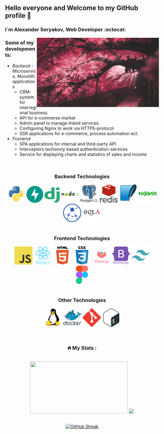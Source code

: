 <h2> Hello everyone and Welcome to my GitHub profile 👋 </h2>
<h3> I`m Alexander Seryakov, Web Developer :octocat:</h3>

<!--There is a difference between knowing 
the path and walking the path.-->

<img align="right" width="400" src="assets/common/pink-flower.gif">

<h3 align='left'>Some of my developments:</h3>

<ul align='left'>
  <li>
    <i>Backend - Microservice, Monolith applications</i>
    <ul>
      <li>
        CRM-system for interregional business
      </li>
      <li>
        API for e-commerse market
      </li>
      <li>
        Admin panel to manage linked services
      </li>
      <li>Сonfiguring Nginx to work via HTTPS-protocol</li>
      <li>
        SSR applications for e-commerce, process automation ect.
      </li>
    </ul>
  </li>
  <li>
    <i>Frontend</i>
    <ul>
      <li>
        SPA applications for internal and third-party API
      </li>
      <li>
        Interceptors techonoly based authentication-services
      </li>
      <li>
        Service for displaying charts and statistics of sales and income
      </li>
    </ul>
  </li>
</ul>
<br>

<h3 align='center'>Backend Technologies</h3>

<div align="center">
                <img src="assets/technologies/backend/python-original.svg" alt="python" width="60" height="60"/>
                <img alt="fastapi" src="assets/technologies/backend/fastapi-1.svg" width="55" height="55"/>
                <img src="assets/technologies/backend/django.svg" alt="django" width="50" height="50"/> 
                <img src="assets/technologies/backend/nodejs-original-wordmark.svg" alt="nodejs" width="60" height="60"/>
                <img src="assets/technologies/backend/postgresql-original-wordmark.svg" alt="postgresql" width="60" height="60"/>   
                <img src="assets/technologies/backend/redis-original-wordmark.svg" alt="redis" width="60" height="60"/>
                <img src="assets/technologies/backend/sqlite-icon.svg" alt="sqlite" width="60" height="60"/> 
                <img src="assets/technologies/backend/nginx-original.svg" alt="nginx" width="60" height="60"/>
                <img src="assets/technologies/backend/aiohttp-plain.svg" alt="aiohttp" width="60" height="60">
                <img src="assets/technologies/backend/SQLAlchemy.svg" alt="sqlalchemy" width="60" height="60">
</div>
<br>
<h3 align='center'>Frontend Technologies</h3>

<div align="center">
                <img src="assets/technologies/frontend/javascript_original.svg" alt="javascript" width="60" height="60"/>
                <img src="assets/technologies/frontend/react_icon.svg" alt="react" width="60" height="60"/>
                <img src="assets/technologies/frontend/html5_icon.svg" alt="html5" width="60" height="60"/>
                <img src="assets/technologies/frontend/css3_icon.svg" alt="css3" width="60" height="60"/>
                <img src="assets/technologies/frontend/chart-js.svg" alt="chart-js" width="60" height="60"/>
                <img src="assets/technologies/frontend/bootstrap_icon.svg" alt="bootstrap" width="60" height="60"/> 
                <img src="assets/technologies/frontend/tailwindcss_icon.svg" alt="tailwind" width="60" height="60"/>
                <img src="assets/technologies/frontend/figma_icon.svg" alt="figma" width="60" height="60"/> 
                
</div>
<br>
<h3 align='center'>Other Technologies</h3>

<div align="center"> 
                <img src="assets/technologies/other/linux-original.svg" alt="linux" width="60" height="60"/>   
                <img src="assets/technologies/other/docker-original-wordmark.svg" alt="docker" width="60" height="60"/>
                <img src="assets/technologies/other/git-scm-icon.svg" alt="git" width="60" height="60"/>
                <img src="assets/technologies/other/bash.svg" alt="bash" width="60" height="60"/> 
                
</div>

<br>
<br>

<div align="center">
  
  ### :fire: My Stats :
  
</div>
<br>

<div align="center">

  <img src="https://github-readme-stats.vercel.app/api/top-langs/?username=AlexanderSeryakov&theme=omni&layout=compact&border_radius=15" width="320.6" height="170"/>

  <img src="https://github-readme-stats.vercel.app/api?username=AlexanderSeryakov&show_icons=true&theme=omni&border_radius=15" height="170"/>
  
</div>

<br>

<div align="center">
  
  [![GitHub Streak](http://github-readme-streak-stats.herokuapp.com?user=AlexanderSeryakov&theme=omni&border_radius=15&card_width=720)](https://git.io/streak-stats)
</div>
